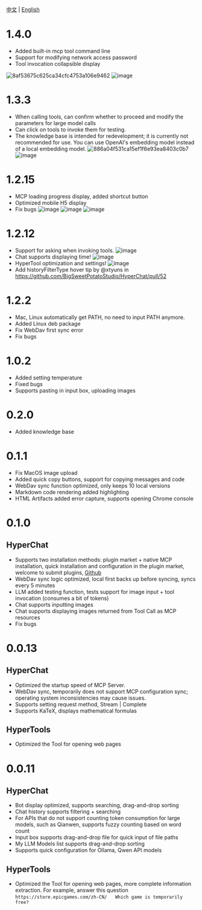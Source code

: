 [中文](ChangeLog.zh.md) | [English](ChangeLog.md)


# 1.4.0

* Added built-in mcp tool command line
* Support for modifying network access password
* Tool invocation collapsible display
  
![8af53675c625ca34cfc4753a106e9462](https://github.com/user-attachments/assets/ef030a65-ba9e-4cd5-9ca8-669677b483be)
![image](https://github.com/user-attachments/assets/af1598b6-d912-4f04-8919-a3d3e1ed93bc)

# 1.3.3

* When calling tools, can confirm whether to proceed and modify the parameters for large model calls
* Can click on tools to invoke them for testing.
* The knowledge base is intended for redevelopment; it is currently not recommended for use. You can use OpenAI's embedding model instead of a local embedding model.
![886a04f531ca15ef1f6e93ea8403c0b7](https://github.com/user-attachments/assets/7c6eb1d4-7ba1-430b-8fca-18023f7dadd3)
![image](https://github.com/user-attachments/assets/fc87b507-8427-4157-a0f9-78d141299151)


# 1.2.15

* MCP loading progress display, added shortcut button
* Optimized mobile H5 display
* Fix bugs
![image](https://github.com/user-attachments/assets/1c60e98f-f57b-4a38-9464-c7548c09cc3c)
![image](https://github.com/user-attachments/assets/d8ba028d-d091-40f3-82bb-40e6f6ba10de)
![image](https://github.com/user-attachments/assets/f53652cd-07f4-4f98-89d5-865213dc3fb5)


# 1.2.12

* Support for asking when invoking tools. ![image](https://github.com/user-attachments/assets/11c03c92-399e-457e-8000-ff00c3c1e059)
* Chat supports displaying time! ![image](https://github.com/user-attachments/assets/dba7bf09-99a1-46bd-9c94-052d18469b96)
* HyperTool optimization and settings! ![image](https://github.com/user-attachments/assets/cfc2c8e5-f7e7-4078-aaff-240b567f47c5)
* Add historyFilterType hover tip by @xtyuns in https://github.com/BigSweetPotatoStudio/HyperChat/pull/52



# 1.2.2

* Mac, Linux automatically get PATH, no need to input PATH anymore.
* Added Linux deb package
* Fix WebDav first sync error
* Fix bugs


# 1.0.2

* Added setting temperature
* Fixed bugs
* Supports pasting in input box, uploading images

# 0.2.0

* Added knowledge base


# 0.1.1

* Fix MacOS image upload
* Added quick copy buttons, support for copying messages and code
* WebDav sync function optimized, only keeps 10 local versions
* Markdown code rendering added highlighting
* HTML Artifacts added error capture, supports opening Chrome console



# 0.1.0

## HyperChat

* Supports two installation methods: plugin market + native MCP installation, quick installation and configuration in the plugin market, welcome to submit plugins, [Github](https://github.com/BigSweetPotatoStudio/HyperChatMCP)
* WebDav sync logic optimized, local first backs up before syncing, syncs every 5 minutes
* LLM added testing function, tests support for image input + tool invocation (consumes a bit of tokens)
* Chat supports inputting images
* Chat supports displaying images returned from Tool Call as MCP resources
* Fix bugs




# 0.0.13

## HyperChat

* Optimized the startup speed of MCP Server.
* WebDav sync, temporarily does not support MCP configuration sync; operating system inconsistencies may cause issues.
* Supports setting request method, Stream | Complete
* Supports KaTeX, displays mathematical formulas

## HyperTools

* Optimized the Tool for opening web pages



# 0.0.11

## HyperChat

* Bot display optimized, supports searching, drag-and-drop sorting
* Chat history supports filtering + searching
* For APIs that do not support counting token consumption for large models, such as Qianwen, supports fuzzy counting based on word count
* Input box supports drag-and-drop file for quick input of file paths
* My LLM Models list supports drag-and-drop sorting
* Supports quick configuration for Ollama, Qwen API models

## HyperTools

* Optimized the Tool for opening web pages, more complete information extraction. For example, answer this question `https://store.epicgames.com/zh-CN/   Which game is temporarily free?`
